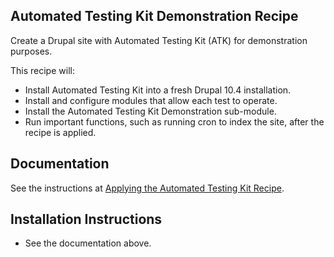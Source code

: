 ## Automated Testing Kit Demonstration Recipe
Create a Drupal site with Automated Testing Kit (ATK) for demonstration purposes.

This recipe will:
- Install Automated Testing Kit into a fresh Drupal 10.4 installation.
- Install and configure modules that allow each test to operate.
- Install the Automated Testing Kit Demonstration sub-module.
- Run important functions, such as running cron to index the site, after
  the recipe is applied.

## Documentation

See the instructions at
[Applying the Automated Testing Kit Recipe](https://performantlabs.com/automated-testing-kit/applying-automated-testing-kit-recipe).

## Installation Instructions

- See the documentation above.

